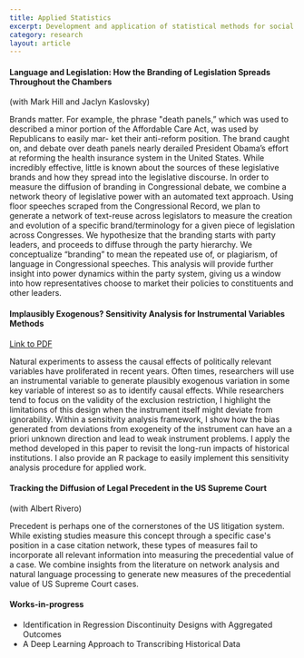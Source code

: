 ```yaml
---
title: Applied Statistics
excerpt: Development and application of statistical methods for social science
category: research
layout: article
---
```


#### Language and Legislation: How the Branding of Legislation Spreads Throughout the Chambers
\(with Mark Hill and Jaclyn Kaslovsky\)

Brands matter. For example, the phrase "death panels,” which was used to described a minor portion of the Affordable Care Act, was used by Republicans to easily mar- ket their anti-reform position. The brand caught on, and debate over death panels nearly derailed President Obama’s effort at reforming the health insurance system in the United States. While incredibly effective, little is known about the sources of these legislative brands and how they spread into the legislative discourse. In order to measure the diffusion of branding in Congressional debate, we combine a network theory of legislative power with an automated text approach. Using floor speeches scraped from the Congressional Record, we plan to generate a network of text-reuse across legislators to measure the creation and evolution of a specific brand/terminology for a given piece of legislation across Congresses. We hypothesize that the branding starts with party leaders, and proceeds to diffuse through the party hierarchy. We conceptualize “branding” to mean the repeated use of, or plagiarism, of language in Congressional speeches. This analysis will provide further insight into power dynamics within the party system, giving us a window into how representatives choose to market their policies to constituents and other leaders.

#### Implausibly Exogenous? Sensitivity Analysis for Instrumental Variables Methods
[Link to PDF]({{site.url}}/files/mazumder-ivsens-v1.pdf)

Natural experiments to assess the causal effects of politically relevant variables have proliferated in recent years. Often times, researchers will use an instrumental variable to generate plausibly exogenous variation in some key variable of interest so as to identify causal effects. While researchers tend to focus on the validity of the exclusion restriction, I highlight the limitations of this design when the instrument itself might deviate from ignorability. Within a sensitivity analysis framework, I show how the bias generated from deviations from exogeneity of the instrument can have an a priori unknown direction and lead to weak instrument problems. I apply the method developed in this paper to revisit the long-run impacts of historical institutions. I also provide an R package to easily implement this sensitivity analysis procedure for applied work.

#### Tracking the Diffusion of Legal Precedent in the US Supreme Court 
\(with Albert Rivero\)

Precedent is perhaps one of the cornerstones of the US litigation system. While existing studies measure this concept through a specific case's position in a case citation network, these types of measures fail to incorporate all relevant information into measuring the precedential value of a case. We combine insights from the literature on network analysis and natural language processing to generate new measures of the precedential value of US Supreme Court cases. 

#### Works-in-progress

* Identification in Regression Discontinuity Designs with Aggregated Outcomes
* A Deep Learning Approach to Transcribing Historical Data